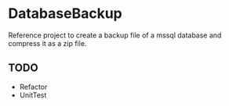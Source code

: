 # DatabaseBackup
Reference project to create a backup file of a mssql database and compress it as a zip file.

## TODO
* Refactor
* UnitTest
